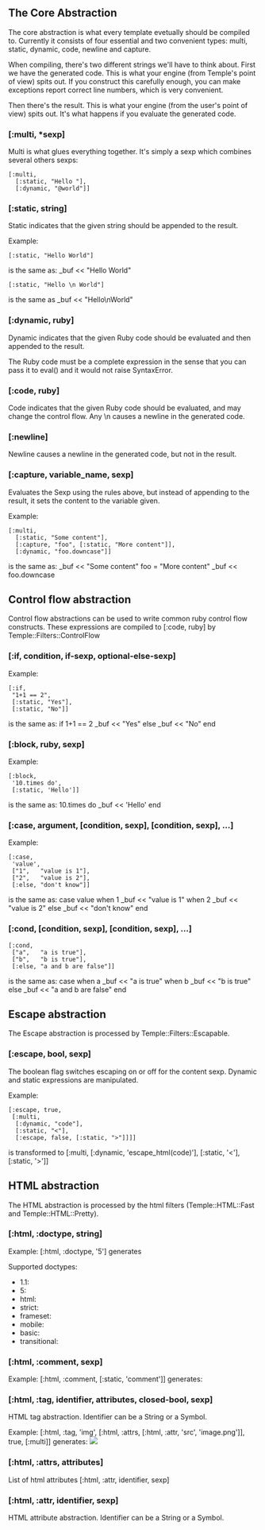 The Core Abstraction
--------------------

The core abstraction is what every template evetually should be compiled
to. Currently it consists of four essential and two convenient types:
multi, static, dynamic, code, newline and capture.

When compiling, there's two different strings we'll have to think about.
First we have the generated code. This is what your engine (from Temple's
point of view) spits out. If you construct this carefully enough, you can
make exceptions report correct line numbers, which is very convenient.

Then there's the result. This is what your engine (from the user's point
of view) spits out. It's what happens if you evaluate the generated code.

### [:multi, *sexp]

Multi is what glues everything together. It's simply a sexp which combines
several others sexps:

    [:multi,
      [:static, "Hello "],
      [:dynamic, "@world"]]

### [:static, string]

Static indicates that the given string should be appended to the result.

Example:

    [:static, "Hello World"]
is the same as:
    _buf << "Hello World"

    [:static, "Hello \n World"]
is the same as
    _buf << "Hello\nWorld"

### [:dynamic, ruby]

Dynamic indicates that the given Ruby code should be evaluated and then
appended to the result.

The Ruby code must be a complete expression in the sense that you can pass
it to eval() and it would not raise SyntaxError.

### [:code, ruby]

Code indicates that the given Ruby code should be evaluated, and may
change the control flow. Any \n causes a newline in the generated code.

### [:newline]

Newline causes a newline in the generated code, but not in the result.

### [:capture, variable_name, sexp]

Evaluates the Sexp using the rules above, but instead of appending to the
result, it sets the content to the variable given.

Example:

    [:multi,
      [:static, "Some content"],
      [:capture, "foo", [:static, "More content"]],
      [:dynamic, "foo.downcase"]]
is the same as:
    _buf << "Some content"
    foo = "More content"
    _buf << foo.downcase

Control flow abstraction
------------------------

Control flow abstractions can be used to write common ruby control flow constructs.
These expressions are compiled to [:code, ruby] by Temple::Filters::ControlFlow

### [:if, condition, if-sexp, optional-else-sexp]

Example:

    [:if,
     "1+1 == 2",
     [:static, "Yes"],
     [:static, "No"]]
is the same as:
    if 1+1 == 2
      _buf << "Yes"
    else
      _buf << "No"
    end

### [:block, ruby, sexp]

Example:

    [:block,
     '10.times do',
     [:static, 'Hello']]
is the same as:
    10.times do
      _buf << 'Hello'
    end

### [:case, argument, [condition, sexp], [condition, sexp], ...]

Example:

    [:case,
     'value',
     ["1",   "value is 1"],
     ["2",   "value is 2"],
     [:else, "don't know"]]
is the same as:
    case value
    when 1
      _buf << "value is 1"
    when 2
      _buf << "value is 2"
    else
      _buf << "don't know"
    end

### [:cond, [condition, sexp], [condition, sexp], ...]

    [:cond,
     ["a",   "a is true"],
     ["b",   "b is true"],
     [:else, "a and b are false"]]
is the same as:
    case
    when a
      _buf << "a is true"
    when b
      _buf << "b is true"
    else
      _buf << "a and b are false"
    end

Escape abstraction
------------------

The Escape abstraction is processed by Temple::Filters::Escapable.

### [:escape, bool, sexp]

The boolean flag switches escaping on or off for the content sexp. Dynamic and static
expressions are manipulated.

Example:

    [:escape, true,
     [:multi,
      [:dynamic, "code"],
      [:static, "<"],
      [:escape, false, [:static, ">"]]]]
is transformed to
    [:multi,
     [:dynamic, 'escape_html(code)'],
     [:static, '&lt;'],
     [:static, '>']]

HTML abstraction
----------------

The HTML abstraction is processed by the html filters (Temple::HTML::Fast and Temple::HTML::Pretty).

### [:html, :doctype, string]

Example:
    [:html, :doctype, '5']
generates
    <!DOCTYPE html5>

Supported doctypes:

* 1.1:          <!DOCTYPE html PUBLIC "-//W3C//DTD XHTML 1.1//EN" "http://www.w3.org/TR/xhtml11/DTD/xhtml11.dtd">
* 5:            <!DOCTYPE html>
* html:         <!DOCTYPE html>
* strict:       <!DOCTYPE html PUBLIC "-//W3C//DTD XHTML 1.0 Strict//EN" "http://www.w3.org/TR/xhtml1/DTD/xhtml1-strict.dtd">
* frameset:     <!DOCTYPE html PUBLIC "-//W3C//DTD XHTML 1.0 Frameset//EN" "http://www.w3.org/TR/xhtml1/DTD/xhtml1-frameset.dtd">
* mobile:       <!DOCTYPE html PUBLIC "-//WAPFORUM//DTD XHTML Mobile 1.2//EN" "http://www.openmobilealliance.org/tech/DTD/xhtml-mobile12.dtd">
* basic:        <!DOCTYPE html PUBLIC "-//W3C//DTD XHTML Basic 1.1//EN" "http://www.w3.org/TR/xhtml-basic/xhtml-basic11.dtd">
* transitional: <!DOCTYPE html PUBLIC "-//W3C//DTD XHTML 1.0 Transitional//EN" "http://www.w3.org/TR/xhtml1/DTD/xhtml1-transitional.dtd">

### [:html, :comment, sexp]

Example:
    [:html, :comment, [:static, 'comment']]
generates:
    <!--comment-->

### [:html, :tag, identifier, attributes, closed-bool, sexp]

HTML tag abstraction. Identifier can be a String or a Symbol.

Example:
    [:html, :tag, 'img', [:html, :attrs, [:html, :attr, 'src', 'image.png']], true, [:multi]]
generates:
    <img src="image.png"/>

### [:html, :attrs, attributes]

List of html attributes [:html, :attr, identifier, sexp]

### [:html, :attr, identifier, sexp]

HTML attribute abstraction. Identifier can be a String or a Symbol.
